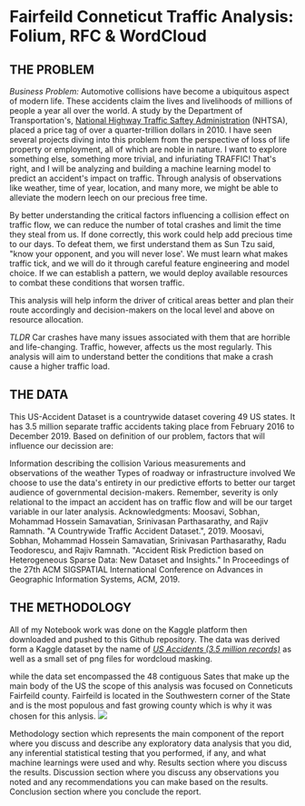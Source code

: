 # Fairfeild Conneticut Traffic Analysis: Folium, RFC & WordCloud
## THE PROBLEM 
*Business Problem:*
   Automotive collisions have become a ubiquitous aspect of modern life. These accidents claim the lives and livelihoods of millions of people a year all over the world.  A study by the Department of Transportation's, [National Highway Traffic Saftey Administration](https://crashstats.nhtsa.dot.gov/Api/Public/ViewPublication/812013) (NHTSA), placed a price tag of over a quarter-trillion dollars in 2010.  I have seen several projects diving into this problem from the perspective of loss of life property or employment, all of which are noble in nature. I want to explore something else, something more trivial, and infuriating TRAFFIC! That's right, and I will be analyzing and building a machine learning model to predict an accident's impact on traffic. Through analysis of observations like weather, time of year, location, and many more, we might be able to alleviate the modern leech on our precious free time.
   
   By better understanding the critical factors influencing a collision effect on traffic flow, we can reduce the number of total crashes and limit the time they steal from us. If done correctly, this work could help add precious time to our days.  To defeat them, we first understand them as Sun Tzu said, "know your opponent, and you will never lose'. We must learn what makes traffic tick, and we will do it through careful feature engineering and model choice. If we can establish a pattern,  we would deploy available resources to combat these conditions that worsen traffic. 

This analysis will help inform the driver of critical areas better and plan their route accordingly and decision-makers on the local level and above on resource allocation. 
   
   *TLDR* Car crashes have many issues associated with them that are horrible and life-changing. Traffic, however, affects us the most regularly. This analysis will aim to understand better the conditions that make a crash cause a higher traffic load.
   
   
## THE DATA
This US-Accident Dataset is a countrywide dataset covering 49 US states. It has 3.5 million separate traffic accidents taking place from February 2016 to December 2019. Based on definition of our problem, factors that will influence our decission are:

Information describing the collision
Various measurements and observations of the weather
Types of roadway or infrastructure involved We choose to use the data's entirety in our predictive efforts to better our target audience of governmental decision-makers. Remember, severity is only relational to the impact an accident has on traffic flow and will be our target variable in our later analysis.
Acknowledgments:
Moosavi, Sobhan, Mohammad Hossein Samavatian, Srinivasan Parthasarathy, and Rajiv Ramnath. "A Countrywide Traffic Accident Dataset.", 2019. Moosavi, Sobhan, Mohammad Hossein Samavatian, Srinivasan Parthasarathy, Radu Teodorescu, and Rajiv Ramnath. "Accident Risk Prediction based on Heterogeneous Sparse Data: New Dataset and Insights." In Proceedings of the 27th ACM SIGSPATIAL International Conference on Advances in Geographic Information Systems, ACM, 2019.

## THE METHODOLOGY
All of my Notebook work was done on the Kaggle platform then downloaded and pushed to this Github repository. The data was derived form a Kaggle dataset by the name of [*US Accidents (3.5 million records)*](https://www.kaggle.com/sobhanmoosavi/us-accidents) as well as a small set of png files for wordcloud masking. 

while the data set encompassed the 48 contiguous Sates that make up the main body of the US the scope of this analysis was focused on Conneticuts Fairfeild county. Fairfeild is located in the Southwestern corner of the State and is the most populous and fast growing county which is why it was chosen for this anlysis. ![](https://en.wikipedia.org/wiki/Fairfield_County,_Connecticut#/media/File:Map_of_Connecticut_highlighting_Fairfield_County.svg)




Methodology section which represents the main component of the report where you discuss and describe any exploratory data analysis that you did, any inferential statistical testing that you performed, if any, and what machine learnings were used and why.
Results section where you discuss the results.
Discussion section where you discuss any observations you noted and any recommendations you can make based on the results.
Conclusion section where you conclude the report.
